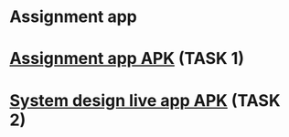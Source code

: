 # Assignment app
 # [Assignment app APK](https://drive.google.com/drive/folders/1pDF4xeJk0nsEugDXd4CrVnOBPrN9avx5?usp=sharing) (TASK 1)
 # [System design live app APK](https://play.google.com/store/apps/details?id=com.wagkart.app) (TASK 2)
